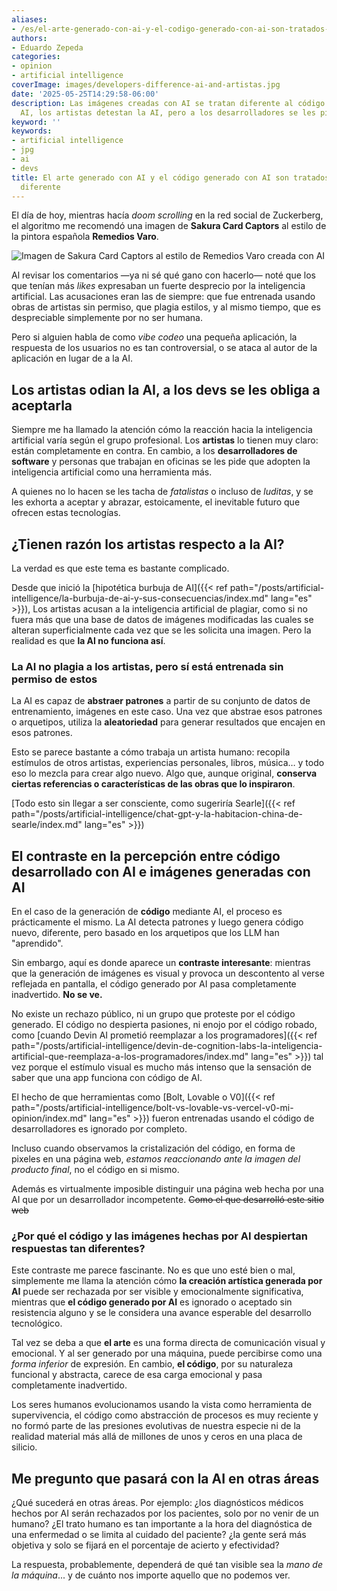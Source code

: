 ```yaml
---
aliases:
- /es/el-arte-generado-con-ai-y-el-codigo-generado-con-ai-son-tratados-de-manera-diferente/
authors:
- Eduardo Zepeda
categories:
- opinion
- artificial intelligence
coverImage: images/developers-difference-ai-and-artistas.jpg
date: '2025-05-25T14:29:58-06:00'
description: Las imágenes creadas con AI se tratan diferente al código creado con
  AI, los artistas detestan la AI, pero a los desarrolladores se les pide que la acepten
keyword: ''
keywords:
- artificial intelligence
- jpg
- ai
- devs
title: El arte generado con AI y el código generado con AI son tratados de manera
  diferente
---
```


El día de hoy, mientras hacía *doom scrolling* en la red social de Zuckerberg, el algoritmo me recomendó una imagen de **Sakura Card Captors** al estilo de la pintora española **Remedios Varo**.

![Imagen de Sakura Card Captors al estilo de Remedios Varo creada con AI](https://res.cloudinary.com/dwrscezd2/image/upload/v1748206520/coffee-bytes/sakura-card-captors-remedios-varo_mwazan.webp "Imagen de Sakura Card Captors al estilo de Remedios Varo creada con AI")

Al revisar los comentarios —ya ni sé qué gano con hacerlo— noté que los que tenían más *likes* expresaban un fuerte desprecio por la inteligencia artificial. Las acusaciones eran las de siempre: que fue entrenada usando obras de artistas sin permiso, que plagia estilos, y al mismo tiempo, que es despreciable simplemente por no ser humana.

Pero si alguien habla de como *vibe codeo* una pequeña aplicación, la respuesta de los usuarios no es tan controversial, o se ataca al autor de la aplicación en lugar de a la AI.

## Los artistas odian la AI, a los devs se les obliga a aceptarla

Siempre me ha llamado la atención cómo la reacción hacia la inteligencia artificial varía según el grupo profesional. Los **artistas** lo tienen muy claro: están completamente en contra. En cambio, a los **desarrolladores de software** y personas que trabajan en oficinas se les pide que adopten la inteligencia artificial como una herramienta más.

A quienes no lo hacen se les tacha de *fatalistas* o incluso de *luditas*, y se les exhorta a aceptar y abrazar, estoicamente, el inevitable futuro que ofrecen estas tecnologías.

## ¿Tienen razón los artistas respecto a la AI?

La verdad es que este tema es bastante complicado.

Desde que inició la [hipotética burbuja de AI]({{< ref path="/posts/artificial-intelligence/la-burbuja-de-ai-y-sus-consecuencias/index.md" lang="es" >}}), Los artistas acusan a la inteligencia artificial de plagiar, como si no fuera más que una base de datos de imágenes modificadas las cuales se alteran superficialmente cada vez que se les solicita una imagen. Pero la realidad es que **la AI no funciona así**.

### La AI no plagia a los artistas, pero sí está entrenada sin permiso de estos

La AI es capaz de **abstraer patrones** a partir de su conjunto de datos de entrenamiento, imágenes en este caso. Una vez que abstrae esos patrones o arquetipos, utiliza la **aleatoriedad** para generar resultados que encajen en esos patrones.

Esto se parece bastante a cómo trabaja un artista humano: recopila estímulos de otros artistas, experiencias personales, libros, música… y todo eso lo mezcla para crear algo nuevo. Algo que, aunque original, **conserva ciertas referencias o características de las obras que lo inspiraron**.

[Todo esto sin llegar a ser consciente, como sugeriría Searle]({{< ref path="/posts/artificial-intelligence/chat-gpt-y-la-habitacion-china-de-searle/index.md" lang="es" >}})

## El contraste en la percepción entre código desarrollado con AI e imágenes generadas con AI

En el caso de la generación de **código** mediante AI, el proceso es prácticamente el mismo. La AI detecta patrones y luego genera código nuevo, diferente, pero basado en los arquetipos que los LLM han "aprendido".

Sin embargo, aquí es donde aparece un **contraste interesante**: mientras que la generación de imágenes es visual y provoca un descontento al verse reflejada en pantalla, el código generado por AI pasa completamente inadvertido. **No se ve.**

No existe un rechazo público, ni un grupo que proteste por el código generado. El código no despierta pasiones, ni enojo por el código robado, como [cuando Devin AI prometió reemplazar a los programadores]({{< ref path="/posts/artificial-intelligence/devin-de-cognition-labs-la-inteligencia-artificial-que-reemplaza-a-los-programadores/index.md" lang="es" >}}) tal vez porque el estímulo visual es mucho más intenso que la sensación de saber que una app funciona con código de AI.

El hecho de que herramientas como [Bolt, Lovable o V0]({{< ref path="/posts/artificial-intelligence/bolt-vs-lovable-vs-vercel-v0-mi-opinion/index.md" lang="es" >}}) fueron entrenadas usando el código de desarrolladores es ignorado por completo.

Incluso cuando observamos la cristalización del código, en forma de pixeles en una página web, *estamos reaccionando ante la imagen del producto final*, no el código en si mismo.

Además es virtualmente imposible distinguir una página web hecha por una AI que por un desarrollador incompetente. ~~Como el que desarrolló este sitio web~~

### ¿Por qué el código y las imágenes hechas por AI despiertan respuestas tan diferentes?

Este contraste me parece fascinante. No es que uno esté bien o mal, simplemente me llama la atención cómo **la creación artística generada por AI** puede ser rechazada por ser visible y emocionalmente significativa, mientras que **el código generado por AI** es ignorado o aceptado sin resistencia alguno y se le considera una avance esperable del desarrollo tecnológico.

Tal vez se deba a que **el arte** es una forma directa de comunicación visual y emocional. Y al ser generado por una máquina, puede percibirse como una *forma inferior* de expresión. En cambio, **el código**, por su naturaleza funcional y abstracta, carece de esa carga emocional y pasa completamente inadvertido.

Los seres humanos evolucionamos usando la vista como herramienta de supervivencia, el código como abstracción de procesos es muy reciente y no formó parte de las presiones evolutivas de nuestra especie ni de la realidad material más allá de millones de unos y ceros en una placa de silicio.

## Me pregunto que pasará con la AI en otras áreas

¿Qué sucederá en otras áreas. Por ejemplo: ¿los diagnósticos médicos hechos por AI serán rechazados por los pacientes, solo por no venir de un humano? ¿El trato humano es tan importante a la hora del diagnóstica de una enfermedad o se limita al cuidado del paciente? ¿la gente será más objetiva y solo se fijará en el porcentaje de acierto y efectividad?

La respuesta, probablemente, dependerá de qué tan visible sea la *mano de la máquina*... y de cuánto nos importe aquello que no podemos ver.